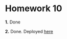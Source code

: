 # Homework 10

**1.** Done

**2.** Done. Deployed [here](https://berkeley.minaexplorer.com/transaction/CkpZ1xBYhR4FPhD5WzzAmrm8FTG3Jta4Z5USmCdfC39K6EGZWDTSH)
